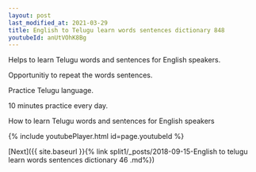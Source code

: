 ```yaml
---
layout: post
last_modified_at: 2021-03-29
title: English to Telugu learn words sentences dictionary 848 
youtubeId: anUtVOhK8Bg
---
```

 
 
Helps to learn Telugu words and sentences for English speakers.

Opportunitiy to repeat the words sentences. 

Practice Telugu language. 
 
10 minutes practice every day. 
 
How to learn Telugu words and sentences for English speakers 
 
{% include youtubePlayer.html id=page.youtubeId %}
 
 
[Next]({{ site.baseurl }}{% link  split1/_posts/2018-09-15-English to telugu learn words sentences dictionary 46 .md%})
 
